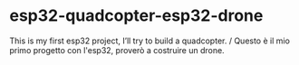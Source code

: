 # esp32-quadcopter-esp32-drone
This is my first esp32 project, I’ll try to build a quadcopter. / Questo è il mio primo progetto con l'esp32, proverò a costruire un drone.
